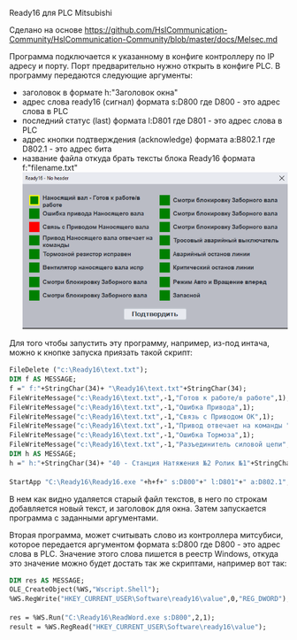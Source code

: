 Ready16 для PLC Mitsubishi

Сделано на основе 
https://github.com/HslCommunication-Community/HslCommunication-Community/blob/master/docs/Melsec.md


Программа подключается к указанному в конфиге контроллеру по IP адресу и порту. Порт предварительно нужно открыть в конфиге PLC.
В программу передаются следующие аргументы: 
* заголовок в формате h:"Заголовок окна"
* адрес слова ready16 (сигнал) формата s:D800 где D800 - это адрес слова в PLC
* последний статус (last) формата l:D801 где D801 - это адрес слова в PLC
* адрес кнопки подтверждения (acknowledge) формата a:В802.1 где D802.1 - это адрес бита
* название файла откуда брать тексты блока Ready16 формата f:"filename.txt"
![Вот так это выглядит](ready16.png)


Для того чтобы запустить эту программу, например, из-под интача, можно к кнопке запуска приязать такой скрипт:

```vb
FileDelete ("c:\Ready16\text.txt");
DIM f AS MESSAGE;
f =" f:"+StringChar(34)+ "\Ready16\text.txt"+StringChar(34);
FileWriteMessage("c:\Ready16\text.txt",-1,"Готов к работе/в работе",1);
FileWriteMessage("c:\Ready16\text.txt",-1,"Ошибка Привода",1);
FileWriteMessage("c:\Ready16\text.txt",-1,"Связь с Приводом ОК",1);
FileWriteMessage("c:\Ready16\text.txt",-1,"Привод отвечает на команды ",1);
FileWriteMessage("c:\Ready16\text.txt",-1,"Ошибка Тормоза",1);
FileWriteMessage("c:\Ready16\text.txt",-1,"Разъединитель силовой цепи",1);
DIM h AS MESSAGE;
h =" h:"+StringChar(34)+ "40 - Станция Натяжения №2 Ролик №1"+StringChar(34);

StartApp "C:\Ready16\Ready16.exe "+h+f+" s:D800"+" l:D801"+" a:D802.1";
```
В нем как видно удаляется старый файл текстов, в него по строкам добавляется новый текст, и заголовок для окна. 
Затем запускается программа с заданными аргументами.

Вторая программа, может считывать слово из контроллера митсубиси, которое передается аргументом формата s:D800 где D800 - это адрес слова в PLC.
Значение этого слова пишется в реестр Windows, откуда это значение можно будет достать так же скриптами, например вот так:

```vb
DIM res AS MESSAGE;
OLE_CreateObject(%WS,"Wscript.Shell");
%WS.RegWrite("HKEY_CURRENT_USER\Software\ready16\value",0,"REG_DWORD");

res = %WS.Run("C:\Ready16\ReadWord.exe s:D800",2,1);
result = %WS.RegRead("HKEY_CURRENT_USER\Software\ready16\value");
```
